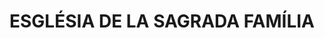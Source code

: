 ---
layout: test
title:  "ESGLÉSIA DE LA SAGRADA FAMÍLIA"
collections: ["patrimoni-arquitectonic", "bcil-previstos-cbp"]
coordinates:
  - group1:
        - [1.46040579985766, 42.354634541961353]
        - [1.460400005412026, 42.354634268558272]
        - [1.460388346402985, 42.354632273523514]
        - [1.46038919618041, 42.354627708383632]
        - [1.460384348789155, 42.354627525931257]
        - [1.460395480444592, 42.354473989306456]
        - [1.460223501547191, 42.354467611311136]
        - [1.46020741822653, 42.354677056169947]
        - [1.460108311887899, 42.354675411956748]
        - [1.460110020215158, 42.354657285156371]
        - [1.459977610038044, 42.3546545675906]
        - [1.460041316141102, 42.354706430484015]
        - [1.460360843584267, 42.354717606934848]
        - [1.460360965783169, 42.354712601748822]
        - [1.460634107154439, 42.354722841483856]
        - [1.460635544513539, 42.354681241533306]
        - [1.460402930623127, 42.354669981491071]
        - [1.46040579985766, 42.354634541961353]
---